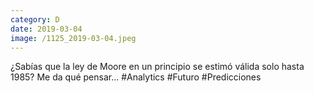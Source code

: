 ```yaml
--- 
category: D 
date: 2019-03-04 
image: /1125_2019-03-04.jpeg 
--- 
```


¿Sabías que la ley de Moore en un principio se estimó válida solo hasta 1985? Me da qué pensar... #Analytics #Futuro #Predicciones